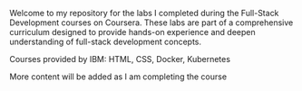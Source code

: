 Welcome to my repository for the labs I completed during the Full-Stack Development courses on Coursera. These labs are part of a comprehensive curriculum designed to provide hands-on experience and deepen understanding of full-stack development concepts.  

Courses provided by IBM:
HTML, CSS, Docker, Kubernetes

More content will be added as I am completing the course

